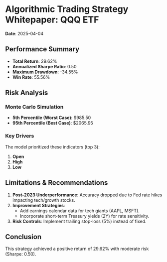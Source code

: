 
# Algorithmic Trading Strategy Whitepaper: QQQ ETF  
**Date**: 2025-04-04  

## Performance Summary  
- **Total Return**: 29.62%  
- **Annualized Sharpe Ratio**: 0.50  
- **Maximum Drawdown**: -34.55%  
- **Win Rate**: 55.56%  

## Risk Analysis  
### Monte Carlo Simulation  
- **5th Percentile (Worst Case)**: $985.50  
- **95th Percentile (Best Case)**: $2065.95  

### Key Drivers  
The model prioritized these indicators (top 3):  
1. **Open**  
2. **High**  
3. **Low**  

## Limitations & Recommendations  
1. **Post-2023 Underperformance**: Accuracy dropped due to Fed rate hikes impacting tech/growth stocks.  
2. **Improvement Strategies**:  
   - Add earnings calendar data for tech giants (AAPL, MSFT).  
   - Incorporate short-term Treasury yields (2Y) for rate sensitivity.  
3. **Risk Controls**: Implement trailing stop-loss (5%) instead of fixed.  

## Conclusion  
This strategy achieved a positive return of 29.62% with moderate risk (Sharpe: 0.50).  
